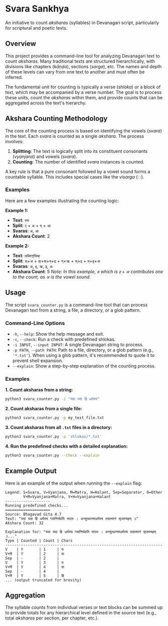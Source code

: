 # Svara Sankhya

An initiative to count *aksharas* (syllables) in Devanagari script, particularly for scriptural and poetic texts.

## Overview

This project provides a command-line tool for analyzing Devanagari text to count *aksharas*. Many traditional texts are structured hierarchically, with divisions like chapters (*kāṇḍa*), sections (*sarga*), etc. The names and depth of these levels can vary from one text to another and must often be inferred.

The fundamental unit for counting is typically a verse (*shloka*) or a block of text, which may be accompanied by a verse number. The goal is to process these units, count the *aksharas* within them, and provide counts that can be aggregated across the text's hierarchy.

## Akshara Counting Methodology

The core of the counting process is based on identifying the vowels (*svara*) in the text. Each *svara* is counted as a single *akshara*. The process involves:

1.  **Splitting**: The text is logically split into its constituent consonants (*vyanjana*) and vowels (*svara*).
2.  **Counting**: The number of identified *svara* instances is counted.

A key rule is that a pure consonant followed by a vowel sound forms a countable syllable. This includes special cases like the *visarga* (`ः`).

### Examples

Here are a few examples illustrating the counting logic:

**Example 1:**

*   **Text**: `रमा`
*   **Split**: `र्` + `अ` + `म्` + `आ`
*   **Svaras**: `अ`, `आ`
*   **Akshara Count**: 2

**Example 2:**

*   **Text**: `लक्ष्मिनृसिम्हः`
*   **Split**: `ल्`+`अ` + `क्`+`श्`+`म्`+`इ` + `न्`+`ऋ` + `स्`+`इ` + `म्`+`ह्`+`अः`
*   **Svaras**: `अ`, `इ`, `ऋ`, `इ`, `अः`
*   **Akshara Count**: 5
    *Note: In this example, `हः` which is `ह्` + `अः` contributes one to the count, as `अः` is the vowel sound.*

## Usage

The script `svara_counter.py` is a command-line tool that can process Devanagari text from a string, a file, a directory, or a glob pattern.

### Command-Line Options

*   `-h`, `--help`: Show the help message and exit.
*   `-c`, `--check`: Run a check with predefined shlokas.
*   `-i INPUT`, `--input INPUT`: A single Devanagari string to process.
*   `-p PATH`, `--path PATH`: Path to a file, directory, or a glob pattern (e.g., `'*.txt'`). When using a glob pattern, it's recommended to quote it to prevent shell expansion.
*   `--explain`: Show a step-by-step explanation of the counting process.

### Examples

**1. Count aksharas from a string:**

```sh
python3 svara_counter.py -i "यदा यदा हि धर्मस्य"
```

**2. Count aksharas from a single file:**

```sh
python3 svara_counter.py -p my_text_file.txt
```

**3. Count aksharas from all `.txt` files in a directory:**

```sh
python3 svara_counter.py -p 'shlokas/*.txt'
```

**4. Run the predefined checks with a detailed explanation:**

```sh
python3 svara_counter.py --check --explain
```

## Example Output

Here is an example of the output when running the `--explain` flag:

```
Legend: S=Svara, V=Vyanjana, M=Matra, H=Halant, Sep=Separator, O=Other
        V+M=Vyanjana+Matra, V+H=Vyanjana+Halant
--------------------
Running predefined checks...
====================
Source: Bhagavad Gita 4.7
Text: "यदा यदा हि धर्मस्य ग्लानिर्भवति भारत । अभ्युत्थानमधर्मस्य तदात्मानं सृजाम्यहम् ॥"
Akshara Count: 32

Explanation for: "यदा यदा हि धर्मस्य ग्लानिर्भवति भारत । अभ्युत्थानमधर्मस्य तदात्मानं सृजाम्यहम् ॥..."
Type | Counted | Count | Chars
----------------------------------------------------------------------
V    | Y       | 1     | य
V+M  | Y       | 2     | दा
Sep  | -       | 2     |
V    | Y       | 3     | य
V+M  | Y       | 4     | दा
Sep  | -       | 4     |
V+M  | Y       | 5     | हि
... (output truncated for brevity)
```

## Aggregation

The syllable counts from individual verses or text blocks can be summed up to provide totals for any hierarchical level defined in the source text (e.g., total *aksharas* per section, per chapter, etc.).